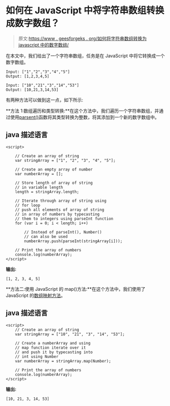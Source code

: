 # 如何在 JavaScript 中将字符串数组转换成数字数组？

> 原文:[https://www . geesforgeks . org/如何将字符串数组转换为 javascript 中的数字数组/](https://www.geeksforgeeks.org/how-to-convert-array-of-strings-to-array-of-numbers-in-javascript/)

在本文中，我们给出了一个字符串数组，任务是在 JavaScript 中将它转换成一个数字数组。

```
Input: ["1","2","3","4","5"]
Output: [1,2,3,4,5]

Input: ["10","21","3","14","53"]
Output: [10,21,3,14,53]
```

有两种方法可以做到这一点，如下所示:

**方法 1:数组遍历和类型转换:**在这个方法中，我们遍历一个字符串数组，并通过使用[parsent()](https://www.geeksforgeeks.org/javascript-parseint-function/)函数将其类型转换为整数，将其添加到一个新的数字数组中。

## java 描述语言

```
<script>

    // Create an array of string
    var stringArray = ["1", "2", "3", "4", "5"];

    // Create an empty array of number
    var numberArray = [];

    // Store length of array of string
    // in variable length
    length = stringArray.length;

    // Iterate through array of string using
    // for loop
    // push all elements of array of string
    // in array of numbers by typecasting
    // them to integers using parseInt function
    for (var i = 0; i < length; i++)

        // Instead of parseInt(), Number()
        // can also be used
        numberArray.push(parseInt(stringArray[i]));

    // Print the array of numbers
    console.log(numberArray);
</script>
```

**输出:**

```
[1, 2, 3, 4, 5]
```

**方法二:使用 JavaScript 的 map()方法:**在这个方法中，我们使用了 JavaScript 的[数组映射方法](https://www.geeksforgeeks.org/javascript-array-map-method/)。

## java 描述语言

```
<script>
    // Create an array of string
    var stringArray = ["10", "21", "3", "14", "53"];

    // Create a numberArray and using
    // map function iterate over it
    // and push it by typecasting into
    // int using Number
    var numberArray = stringArray.map(Number);

    // Print the array of numbers
    console.log(numberArray);
</script>
```

**输出:**

```
[10, 21, 3, 14, 53]
```